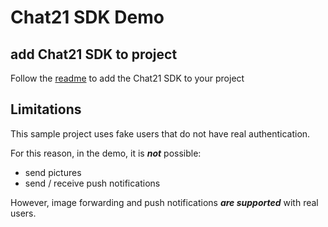 # Chat21 SDK Demo 

## add Chat21 SDK to project

Follow the [readme](https://github.com/chat21/android-sdk/blob/0.10.x/README.md) to add the Chat21 SDK to your project 

## Limitations

This sample project uses fake users that do not have real authentication.

For this reason, in the demo, it is ***not*** possible:

- send pictures
- send / receive push notifications

However, image forwarding and push notifications ***are supported*** with real users.